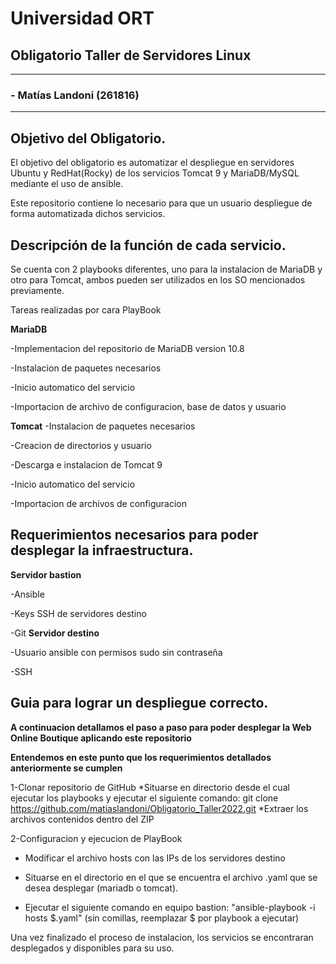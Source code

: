 # Universidad ORT
## Obligatorio Taller de Servidores Linux

---
### - Matías Landoni (261816)

---
## Objetivo del Obligatorio.
El objetivo del obligatorio es automatizar el despliegue en servidores Ubuntu y RedHat(Rocky) de los servicios Tomcat 9 y MariaDB/MySQL mediante el uso de ansible.

Este repositorio contiene lo necesario para que un usuario despliegue de forma automatizada dichos servicios.

## Descripción de la función de cada servicio.

Se cuenta con 2 playbooks diferentes, uno para la instalacion de MariaDB y otro para Tomcat, ambos pueden ser utilizados en los SO mencionados previamente.

Tareas realizadas por cara PlayBook

**MariaDB**

  -Implementacion del repositorio de MariaDB version 10.8
  
  -Instalacion de paquetes necesarios
  
  -Inicio automatico del servicio
  
  -Importacion de archivo de configuracion, base de datos y usuario

**Tomcat**
  -Instalacion de paquetes necesarios
  
  -Creacion de directorios y usuario
  
  -Descarga e instalacion de Tomcat 9
  
  -Inicio automatico del servicio
  
  -Importacion de archivos de configuracion

## Requerimientos necesarios para poder desplegar la infraestructura.
**Servidor bastion**
  
   -Ansible 
    
   -Keys SSH de servidores destino
    
   -Git
**Servidor destino**
    
   -Usuario ansible con permisos sudo sin contraseña
    
   -SSH

## Guia para lograr un despliegue correcto.
**A continuacion detallamos el paso a paso para poder desplegar la Web Online Boutique aplicando este repositorio**

**Entendemos en este punto que los requerimientos detallados anteriormente se cumplen**

1-Clonar repositorio de GitHub
  *Situarse en directorio desde el cual ejecutar los playbooks y ejecutar el siguiente comando: git clone https://github.com/matiaslandoni/Obligatorio_Taller2022.git
  *Extraer los archivos contenidos dentro del ZIP

2-Configuracion y ejecucion de PlayBook

  * Modificar el archivo hosts con las IPs de los servidores destino
  
  * Situarse en el directorio en el que se encuentra el archivo .yaml que se desea desplegar (mariadb o tomcat).
  
  * Ejecutar el siguiente comando en equipo bastion: "ansible-playbook -i hosts $.yaml" (sin comillas, reemplazar $ por playbook a ejecutar)

Una vez finalizado el proceso de instalacion, los servicios se encontraran desplegados y disponibles para su uso.

